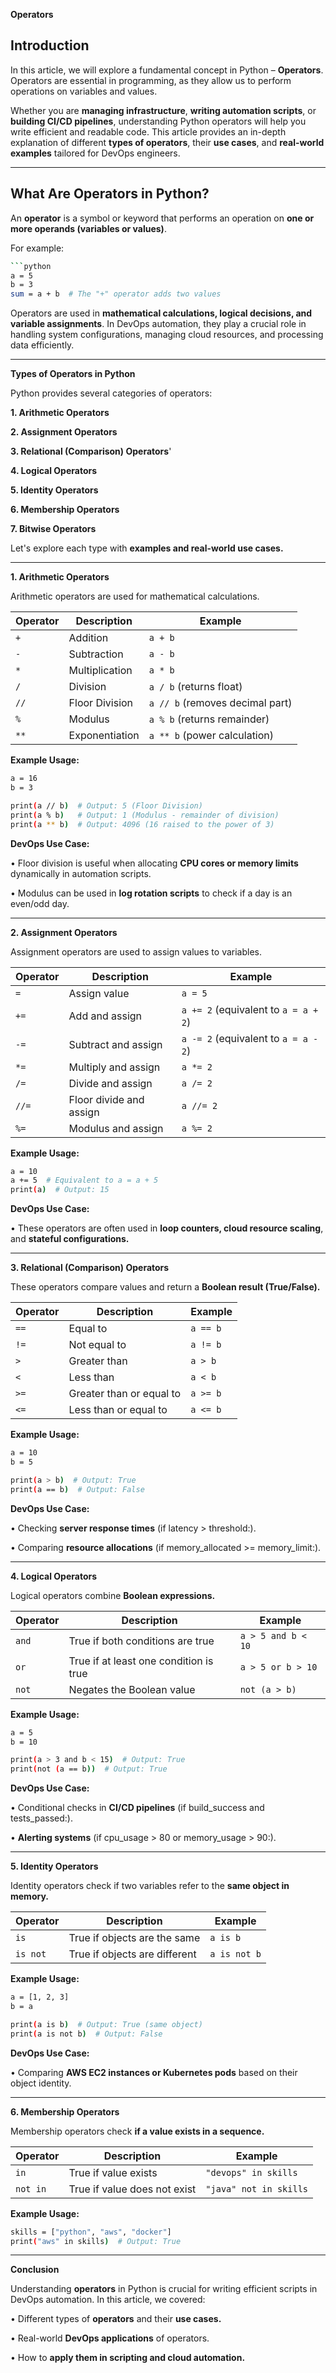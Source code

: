 **Operators**

## Introduction

In this article, we will explore a fundamental concept in Python – **Operators**. Operators are essential in programming, as they allow us to perform operations on variables and values.

Whether you are **managing infrastructure**, **writing automation scripts**, or **building CI/CD pipelines**, understanding Python operators will help you write efficient and readable code. This article provides an in-depth explanation of different **types of operators**, their **use cases**, and **real-world examples** tailored for DevOps engineers.

---

## What Are Operators in Python?

An **operator** is a symbol or keyword that performs an operation on **one or more operands (variables or values)**.

For example:

```sh
```python
a = 5
b = 3
sum = a + b  # The "+" operator adds two values
```

Operators are used in **mathematical calculations, logical decisions, and variable assignments**. In DevOps automation, they play a crucial role in handling system configurations, managing cloud resources, and processing data efficiently.

---

**Types of Operators in Python**

Python provides several categories of operators:

**1.	Arithmetic Operators**

**2.	Assignment Operators**

**3.	Relational (Comparison) Operators**'

**4.	Logical Operators**

**5.	Identity Operators**

**6.	Membership Operators**

**7.	Bitwise Operators**

Let's explore each type with **examples and real-world use cases.**

---

**1. Arithmetic Operators**

Arithmetic operators are used for mathematical calculations.

| Operator | Description | Example |
|----------|------------|---------|
| `+` | Addition | `a + b` |
| `-` | Subtraction | `a - b` |
| `*` | Multiplication | `a * b` |
| `/` | Division | `a / b` (returns float) |
| `//` | Floor Division | `a // b` (removes decimal part) |
| `%` | Modulus | `a % b` (returns remainder) |
| `**` | Exponentiation | `a ** b` (power calculation) |

**Example Usage:**

```sh
a = 16
b = 3

print(a // b)  # Output: 5 (Floor Division)
print(a % b)   # Output: 1 (Modulus - remainder of division)
print(a ** b)  # Output: 4096 (16 raised to the power of 3)
```

**DevOps Use Case:**

•	Floor division is useful when allocating **CPU cores or memory limits** dynamically in automation scripts.

•	Modulus can be used in **log rotation scripts** to check if a day is an even/odd day.

---

**2. Assignment Operators**

Assignment operators are used to assign values to variables.

| Operator | Description | Example |
|----------|------------|---------|
| `=` | Assign value | `a = 5` |
| `+=` | Add and assign | `a += 2` (equivalent to `a = a + 2`) |
| `-=` | Subtract and assign | `a -= 2` (equivalent to `a = a - 2`) |
| `*=` | Multiply and assign | `a *= 2` |
| `/=` | Divide and assign | `a /= 2` |
| `//=` | Floor divide and assign | `a //= 2` |
| `%=` | Modulus and assign | `a %= 2` |

**Example Usage:**

```sh
a = 10
a += 5  # Equivalent to a = a + 5
print(a)  # Output: 15
```

**DevOps Use Case:**

•	These operators are often used in **loop counters, cloud resource scaling**, and **stateful configurations.**

---

**3. Relational (Comparison) Operators**

These operators compare values and return a **Boolean result (True/False).**

| Operator | Description | Example |
|----------|------------|---------|
| `==` | Equal to | `a == b` |
| `!=` | Not equal to | `a != b` |
| `>` | Greater than | `a > b` |
| `<` | Less than | `a < b` |
| `>=` | Greater than or equal to | `a >= b` |
| `<=` | Less than or equal to | `a <= b` |

**Example Usage:**

```sh
a = 10
b = 5

print(a > b)  # Output: True
print(a == b)  # Output: False
```

**DevOps Use Case:**

•	Checking **server response times** (if latency > threshold:).

•	Comparing **resource allocations** (if memory_allocated >= memory_limit:).

---

**4. Logical Operators**

Logical operators combine **Boolean expressions.**

| Operator | Description | Example |
|----------|------------|---------|
| `and` | True if both conditions are true | `a > 5 and b < 10` |
| `or` | True if at least one condition is true | `a > 5 or b > 10` |
| `not` | Negates the Boolean value | `not (a > b)` |


**Example Usage:**

```sh
a = 5
b = 10

print(a > 3 and b < 15)  # Output: True
print(not (a == b))  # Output: True
```

**DevOps Use Case:**

•	Conditional checks in **CI/CD pipelines** (if build_success and tests_passed:).

•	**Alerting systems** (if cpu_usage > 80 or memory_usage > 90:).

---

**5. Identity Operators**

Identity operators check if two variables refer to the **same object in memory.**

| Operator | Description | Example |
|----------|------------|---------|
| `is` | True if objects are the same | `a is b` |
| `is not` | True if objects are different | `a is not b` |

**Example Usage:**

```sh
a = [1, 2, 3]
b = a

print(a is b)  # Output: True (same object)
print(a is not b)  # Output: False
```

**DevOps Use Case:**

•	Comparing **AWS EC2 instances or Kubernetes pods** based on their object identity.

---

**6. Membership Operators**

Membership operators check **if a value exists in a sequence.**

| Operator | Description | Example |
|----------|------------|---------|
| `in` | True if value exists | `"devops" in skills` |
| `not in` | True if value does not exist | `"java" not in skills` |

**Example Usage:**

```sh
skills = ["python", "aws", "docker"]
print("aws" in skills)  # Output: True
```

---

**Conclusion**

Understanding **operators** in Python is crucial for writing efficient scripts in DevOps automation. In this article, we covered:

•	Different types of **operators** and their **use cases.**

•	Real-world **DevOps applications** of operators.

•	How to **apply them in scripting and cloud automation.**
